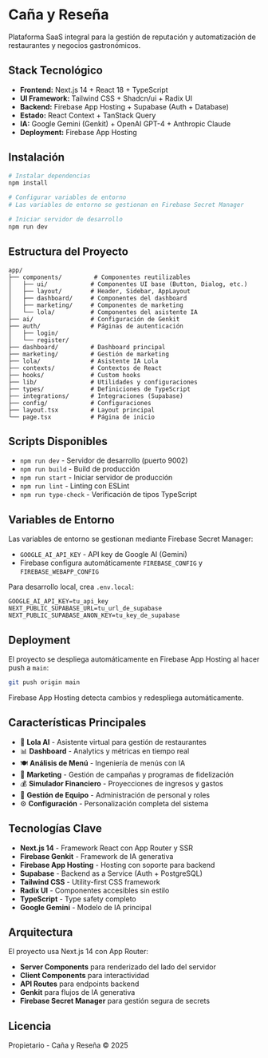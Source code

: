 # Caña y Reseña

Plataforma SaaS integral para la gestión de reputación y automatización de restaurantes y negocios gastronómicos.

## Stack Tecnológico

- **Frontend:** Next.js 14 + React 18 + TypeScript
- **UI Framework:** Tailwind CSS + Shadcn/ui + Radix UI
- **Backend:** Firebase App Hosting + Supabase (Auth + Database)
- **Estado:** React Context + TanStack Query
- **IA:** Google Gemini (Genkit) + OpenAI GPT-4 + Anthropic Claude
- **Deployment:** Firebase App Hosting

## Instalación
```bash
# Instalar dependencias
npm install

# Configurar variables de entorno
# Las variables de entorno se gestionan en Firebase Secret Manager

# Iniciar servidor de desarrollo
npm run dev
```

## Estructura del Proyecto
```
app/
├── components/         # Componentes reutilizables
│   ├── ui/            # Componentes UI base (Button, Dialog, etc.)
│   ├── layout/        # Header, Sidebar, AppLayout
│   ├── dashboard/     # Componentes del dashboard
│   ├── marketing/     # Componentes de marketing
│   └── lola/          # Componentes del asistente IA
├── ai/                # Configuración de Genkit
├── auth/              # Páginas de autenticación
│   ├── login/
│   └── register/
├── dashboard/         # Dashboard principal
├── marketing/         # Gestión de marketing
├── lola/              # Asistente IA Lola
├── contexts/          # Contextos de React
├── hooks/             # Custom hooks
├── lib/               # Utilidades y configuraciones
├── types/             # Definiciones de TypeScript
├── integrations/      # Integraciones (Supabase)
├── config/            # Configuraciones
├── layout.tsx         # Layout principal
└── page.tsx           # Página de inicio
```

## Scripts Disponibles

- `npm run dev` - Servidor de desarrollo (puerto 9002)
- `npm run build` - Build de producción
- `npm run start` - Iniciar servidor de producción
- `npm run lint` - Linting con ESLint
- `npm run type-check` - Verificación de tipos TypeScript

## Variables de Entorno

Las variables de entorno se gestionan mediante Firebase Secret Manager:

- `GOOGLE_AI_API_KEY` - API key de Google AI (Gemini)
- Firebase configura automáticamente `FIREBASE_CONFIG` y `FIREBASE_WEBAPP_CONFIG`

Para desarrollo local, crea `.env.local`:
```
GOOGLE_AI_API_KEY=tu_api_key
NEXT_PUBLIC_SUPABASE_URL=tu_url_de_supabase
NEXT_PUBLIC_SUPABASE_ANON_KEY=tu_key_de_supabase
```

## Deployment

El proyecto se despliega automáticamente en Firebase App Hosting al hacer push a `main`:
```bash
git push origin main
```

Firebase App Hosting detecta cambios y redespliega automáticamente.

## Características Principales

- 🤖 **Lola AI** - Asistente virtual para gestión de restaurantes
- 📊 **Dashboard** - Analytics y métricas en tiempo real
- 🍽️ **Análisis de Menú** - Ingeniería de menús con IA
- 📱 **Marketing** - Gestión de campañas y programas de fidelización
- 💰 **Simulador Financiero** - Proyecciones de ingresos y gastos
- 👥 **Gestión de Equipo** - Administración de personal y roles
- ⚙️ **Configuración** - Personalización completa del sistema

## Tecnologías Clave

- **Next.js 14** - Framework React con App Router y SSR
- **Firebase Genkit** - Framework de IA generativa
- **Firebase App Hosting** - Hosting con soporte para backend
- **Supabase** - Backend as a Service (Auth + PostgreSQL)
- **Tailwind CSS** - Utility-first CSS framework
- **Radix UI** - Componentes accesibles sin estilo
- **TypeScript** - Type safety completo
- **Google Gemini** - Modelo de IA principal

## Arquitectura

El proyecto usa Next.js 14 con App Router:
- **Server Components** para renderizado del lado del servidor
- **Client Components** para interactividad
- **API Routes** para endpoints backend
- **Genkit** para flujos de IA generativa
- **Firebase Secret Manager** para gestión segura de secrets

## Licencia

Propietario - Caña y Reseña © 2025
